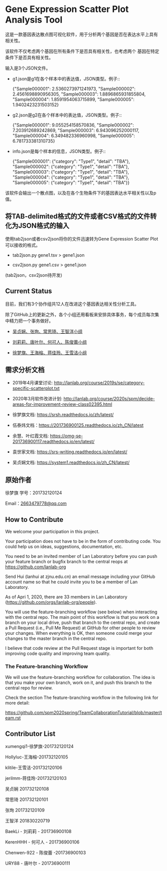 # Gene Expression Scatter Plot Analysis Tool

这是一款基因表达散点图可视化软件，用于分析两个基因是否在表达水平上具有
相关性。

该软件不仅考虑两个基因在所有条件下是否具有相关性，也考虑两个
基因在特定条件下是否具有相关性。

输入是3个JSON文件。

- g1.json是g1在各个样本中的表达值，JSON类型。例子::

  {"Sample000001": 2.5360273971241973, "Sample000002": 2.4561698890956305, "Sample000003": 1.8896865931855804, "Sample000004": 1.8591954063715899, "Sample000005": 1.9402423231503152}


- g2.json是g2在各个样本中的表达值，JSON类型。例子::

  {"Sample000001": 9.055254158570836, "Sample000002": 7.203912689242869, "Sample000003": 6.943096252000117, "Sample000004": 6.349482336960998, "Sample000005": 6.781733381310735}


- info.json是每个样本的信息，JSON类型。例子::

  {"Sample000001": {"category": "Type1", "detail": "TBA"}, "Sample000002": {"category": "Type1", "detail": "TBA"}, "Sample000003": {"category": "Type1", "detail": "TBA"}, "Sample000004": {"category": "Type1", "detail": "TBA"}, "Sample000005": {"category": "Type1", "detail": "TBA"}}


该软件会输出一个散点图，以及在各个生物条件下的基因表达水平相关性以及p值。



## 将TAB-delimited格式的文件或者CSV格式的文件转化为JSON格式的输入

使用tab2json或者csv2json将你的文件迅速转为Gene Expression Scatter Plot可以接收的格式。

- tab2json.py gene1.tsv > gene1.json

- csv2json.py gene1.csv > gene1.json


(tab2json，csv2json待开发)


## Current Status 

目前，我们有3个协作组共12人在改进这个基因表达相关性分析工具。

除了GitHub上的更新之外，各个小组还用看板来安排具体事务，每个成员每次集中精力把一个事务做好。

- [吴贞娴、张珣、常思琦、王智洋小组](http://118.25.96.118/kanboard/?controller=BoardViewController&action=readonly&token=d7ca96ebee523c133af98df7ba11237738b380a7b31a709e0a4434f041fc)

- [刘莉莉、唐叶尔、何可人、陈俊蕾小组](http://118.25.96.118/kanboard/?controller=BoardViewController&action=readonly&token=7fa477cafd4387e57173ab1ad68b540b087cf2aec73be6debf6c5bad371b)

- [徐梦旗、王海榕、蒋佳玲、王雪洁小组](http://118.25.96.118/kanboard/?controller=BoardViewController&action=readonly&token=39f14efdf98ba7b19a35993a54d68a67c655e7e7a7a09dcec19c946645db)




## 需求分析文档


- 2019年4月课堂讨论: http://lanlab.org/course/2019s/se/category-specific-scatterplot.txt

- 2020年3月软件改进计划: http://lanlab.org/course/2020s/spm/decide-areas-for-improvement-review-class02395.html

- 徐梦旗文档: https://srsh.readthedocs.io/zh/latest/

- 伍泰炜文档：https://201736900125.readthedocs.io/zh_CN/latest

- 余慧、叶红霞文档: https://omg-se-201736900117.readthedocs.io/en/latest/

- 袁世家文档: https://srs-writing.readthedocs.io/en/latest/

- 吴贞娴文档: https://system1.readthedocs.io/zh_CN/latest/



## 原始作者

徐梦旗 学号：201732120124

Email：2663479778@qq.com





## How to Contribute

We welcome your participation in this project.

Your participation does not have to be in the form of contributing code. You could help us on ideas, suggestions, documentation, etc.

You need to be an invited member of Lan Laboratory before you can push your feature branch or bugfix branch to the central reops at https://github.com/lanlab-org

Send Hui (lanhui at zjnu.edu.cn) an email message including your GitHub account name so that he could invite you to be a member of Lan Laboratory.

As of Apri 1, 2020, there are 33 members in Lan Laboratory (https://github.com/orgs/lanlab-org/people).

You will use the feature-branching workflow (see below) when interacting with the central repo. The main point of this workflow is that you work on a branch on your local drive, push that branch to the central repo, and create a Pull Request (i.e., Pull Me Request) at GitHub for other people to review your changes. When everything is OK, then someone could merge your changes to the master branch in the central repo.

I believe that code review at the Pull Request stage is important for both improving code quality and improving team quality.

### The Feature-branching Workflow

We will use the feature-branching workflow for collaboration. The idea is that you make your own branch, work on it, and push this branch to the central repo for review.

Check the section The feature-branching workflow in the following link for more detail:

https://github.com/spm2020spring/TeamCollaborationTutorial/blob/master/team.rst




## Contributor List

xumengqi1-徐梦旗-201732120124

Hollyluc-王海榕-201732120105

klitile-王雪洁-201732120106

jerilmm-蒋佳玲-201732120103

吴贞娴 201732120108

常思琦 201732120101

张珣 201732120109

王智洋 201830220719

BaekLi - 刘莉莉 - 201736900108

KerenHHH - 何可人 - 201736900106

Chenwen-922 - 陈俊蕾 -201736900103

URY88 - 唐叶尔 - 201736900111

